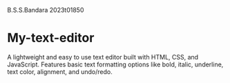 B.S.S.Bandara
2023t01850

# My-text-editor
A lightweight and easy to use text editor built with HTML, CSS, and JavaScript. Features basic text formatting options like bold, italic, underline, text color, alignment, and undo/redo.

